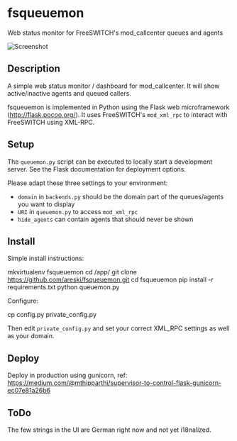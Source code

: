 # fsqueuemon

Web status monitor for FreeSWITCH's mod_callcenter queues and agents

![Screenshot](https://raw.githubusercontent.com/gonicus/fsqueuemon/master/screenshot.png)

## Description

A simple web status monitor / dashboard for mod_callcenter. It will show active/inactive agents and queued callers.

fsqueuemon is implemented in Python using the Flask web microframework (http://flask.pocoo.org/).
It uses FreeSWITCH's `mod_xml_rpc` to interact with FreeSWITCH using XML-RPC.

## Setup

The `queuemon.py` script can be executed to locally start a development server.
See the Flask documentation for deployment options.

Please adapt these three settings to your environment:

* `domain` in `backends.py` should be the domain part of the queues/agents you want to display
* `URI` in `queuemon.py` to access `mod_xml_rpc`
* `hide_agents` can contain agents that should never be shown

## Install

Simple install instructions:

  mkvirtualenv fsqueuemon
  cd /app/
  git clone https://github.com/areski/fsqueuemon.git
  cd fsqueuemon
  pip install -r requirements.txt
  python queuemon.py

Configure:

  cp config.py private_config.py

Then edit `private_config.py` and set your correct XML_RPC settings as well as your domain.

## Deploy

Deploy in production using gunicorn, ref: https://medium.com/@mthipparthi/supervisor-to-control-flask-gunicorn-ec07e81a26b6

## ToDo

The few strings in the UI are German right now and not yet i18nalized.

